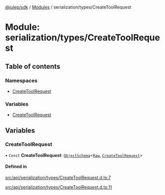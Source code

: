 [@julep/sdk](../README.md) / [Modules](../modules.md) / serialization/types/CreateToolRequest

# Module: serialization/types/CreateToolRequest

## Table of contents

### Namespaces

- [CreateToolRequest](serialization_types_CreateToolRequest.CreateToolRequest.md)

### Variables

- [CreateToolRequest](serialization_types_CreateToolRequest.md#createtoolrequest)

## Variables

### CreateToolRequest

• `Const` **CreateToolRequest**: [`ObjectSchema`](core_schemas_builders_object_types.md#objectschema)\<[`Raw`](../interfaces/serialization_types_CreateToolRequest.CreateToolRequest.Raw.md), [`CreateToolRequest`](../interfaces/api_types_CreateToolRequest.CreateToolRequest.md)\>

#### Defined in

[src/api/serialization/types/CreateToolRequest.d.ts:7](https://github.com/julep-ai/samantha-monorepo/blob/9aefd53/sdks/js/src/api/serialization/types/CreateToolRequest.d.ts#L7)

[src/api/serialization/types/CreateToolRequest.d.ts:11](https://github.com/julep-ai/samantha-monorepo/blob/9aefd53/sdks/js/src/api/serialization/types/CreateToolRequest.d.ts#L11)
